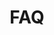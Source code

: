 ---
template: 'faq-page'
path: /faq
title: FAQ
questions:
  - question: tBTC는 어떻게 페그를 유지하나요?
    answer: >
      -	tBTC는 페그를 유지하는 것이 아닙니다. 이것은 공급이 페깅되는 것 이지 가격이 페깅되는 것이 아닙니다. 그렇기 때문에 탈중앙화 된 페깅 같은 알고리듬 구조가 필요 없습니다.
  - question: tBTC 가격은 왜 BTC 가격과 정확히 일치하지 않나요?
    answer: >
      -	tBTC 가격은 BTC의 가격 페깅이 아닌 공급 페깅입니다. 이는 BTC/tBTC 가격이 정확히 일치하지 않을 수 있다는 뜻입니다. tBTC 가격이 BTC가격에 비해 조금 비싸게 또는 싸게 거래될 수 있습니다. 
  - question: tBTC는 왜 현재의 ETH 비율로 담보를 잡고 있나요?
    answer: >
      -	더 안전한 시스템을 위함입니다. 이것은 디파이에서도 새로 시작하는 네트워크로서 매우 중요합니다. ETH가 더 안전한 담보인 이유는 ETH가 디파이의 표준이기 때문이며, KEEP 팀은 현재의 150% ETH/BTC 비율을 런칭 이후에 빠르게 135%까지 낮출 계획입니다. 또한 새로운 담보비율을 40%까지 낮출수 있는 메커니즘을 시험중입니다.
  - question: tBTC 시스템에는 어떤 위험이 있을까요?
    answer: >
      -	이 기술은 새로운 것이기 때문에 어떤 부분에서 잘못될지 예측할 수는 없습니다. 커뮤니티에서 찾은 몇가지 상황이 있습니다. 싸이너들이 만약에 공모하여 당신의 BTC을 훔쳐가면, 사용자는 tBTC를 받게 될것입니다. 이것이 ETH를 묶어 놓는 이유입니다. 만약에 ETH 가격이 짧은시간내에 크게 하락하고 동시에 모든 싸이너들이 도망가고 페깅이 깨지면, 시스템은 신쎄틱으로 돌아간다. 더 많은 정보는 <a href="https://docs.keep.network/tbtc/index.pdf" target="_blank">tBTC technical spec</a>을 봐주시기 바랍니다.
  - question: 왜 고정된 랏 사이즈가 있는건가요? 왜 랜덤이 아닌가요?
    answer: >
      너무 많은 종류의 랏 사이즈는 유동성 풀들에게 문제가 될 수 있습니다. 몇 개의 표준화된 랏 사이즈는 상환가능성을 높여줍니다.
  - question: 제 디파이 앱을 tBTC 발행과 상환에 직접 연결하게 해주는 위젯이 있나요?
    answer: >
      아직 없습니다. tBTC 발행과 상환을 댑에 적용하기 위한 통합 작업이 필요합니다. 해당 코딩은 오픈소스<a href="https://github.com/keep-network/tbtc.js" target="_blank">(tbtc.js GitHub)</a>이며, 개발자달은 그들의 제품에 맞는 인터페이스를 구축할 수 있습니다. 비트코인 트랜스액션을 검증하기 위해서, 가장좋은 방법은 개발이 편리한 electrum 서버를 운용하는 것입니다.
  - question: tBTC는 검증절차를 거쳤나요?
    answer: >
      -	Consensys Diligence 가 현재 6주간 암호기법 및 코드 검증을 진행중입니다. 결과는 검사가 끝난 이후 발표될 것입니다. 
  - question: tBTC 사이닝과 ETH 스테이킹으로 MSB가 될 수도 있나요?
    answer: >
      -	모든 사용자는 스스로 tBTC를 사용하는 것이 자신이 살고 있는 나라에서 법적으로 문제가 있는지 확인 하거나 정부 기관의 승인을 받아야 하는지 확인해야 합니다.
  - question: tBTC를 얻기 위해 BTC 예치를 하는 것은 과세 대상인가요?
    answer: >
      -	이것이 세금 이슈가 있는지는 스스로 세무사와 확인을 해봐야합니다. 한가지 고려해야 할 부분은 예치의 UTXO와 관련된 NFT입니다. 이 NFT는 예치된 BTC에게 수수료를 주게 해주고 6개월이내에 같은 UTXO를 상환할 수 있는 기능을 제공합니다.
  - question: tBTC의 사이너 그룹이 어떻게 BTC를 대리보관 하지 않나요?
    answer: >
      tBTC의 사이너 그룹은 비트코인의 멀티시그를 대체하는 한계 ECDSA를 이용합니다. 모든 입금마다 새로은 사이너 그룹이 선출(random beacon에 의해 선택)되고, 입금자를 위한 이더리움 체인에 기록된 비트코이 PKH 주소를 생성합니다.
  - question: 사이너는 누구입니까? 아무나 될 수 있나요?
    answer: >
      론칭 직후에는 약 80명의 KEEP 구매자와 몇몇 신뢰 업체들이 tBTC를 사이닝합니다. 빠른시간내에 더 많은 개인과 참여자들에게 이더 스테이킹을 통해 사이너게 될 기회를 공지할 예정입니다. 
  - question: 어떤점이 다른 비트코인을 이더리움에 올리는 프로제트보다 나은가요?
    answer: >
      일부 사람들은 tBTC가 여러가지 이유로 낫다고 믿습니다. 일부 프로젝트들은 제대로 된 브릿지라고 할 수 없는 가격 페깅을 구축하였습니다. 다른 프로제트들은 페깅을 제공하지만 중앙화된 기관이 발행과 한원 절차에 마찰을 발생 시킵니다. 그러므로 검열 방지 시스템이라 볼 수 없습니다. 새로운 브릿지들은 탈중앙화 페깅이지만 보안 모델이 불안전합니다. 이들은 ⅔의 정직함 예측에 기반하고, 예치금을 담보하는 ETH 또는 그외 추가 담보가 없으며, 피어 검토 기반의 t-ESDSA가 아닌 "당신의 개인 암호화폐를 이용하라"라는 새로운 이야기를 하고있습니다.
  - question: 6개월 수수료 기간을 무슨 뜻 인가요? BTC는 6개월이 지나야지만 환원 요청이 가능한가요?
    answer: >
      아닙니다. 특정 UTXO를 이용한 비트코인 환원이 아니라면 6개월 환원은 필요없습니다. 이것이 바로 NFT 영수증, 즉 TDT가 필요한 이유입니다. 대부분의 소매급 디파이 이용자는 신경쓸 필요 없으며, 6개월 후에 환원할 필요도 업습니다.
  - question: 다른 체인에 비트코인 브릿지를 구축할 계획 있나요?
    answer: >
      아직 확실한 계획은 없습니다. 하지만 href="https://www.crosschain.group/" target="_blank">Cross-Chain Group</a>은 이미 Cosmos, Zcash, and Polkadot과 비신뢰 브릿지 설계에 대해 이야기 하였습니다.
  - question: tBTC 보유로 거버넌스 권리가 생기나요?
    answer: >
      아니오.
  - question: 왜 그냥 가격 페깅을 하지 않나요?
    answer: >
      tBTC 개발팀은 가격 페깅이 아닌 공급 페깅을 구축하고 있습니다. 이것은 어떤 인조적인 방법이 아닙니다. 비트코인 보유자들은 가격이 얼마인지 보다는 비트코인을 돌려받을 수 있는지에 관심이 있습니다.
  - question: 왜 tBTC에는 가격 제공 오라클이 필요한가요?
    answer: >
      tBTC는 공모가 불가능한 익명의 참여자들이 필요한 사이드체인입니다. 현재로서는, 사이너 그룹의 잘못된 행동을 막는 것이 필요합니다. 가격 제공 오라클은 이 그룹의 BTC/ETH 가격을 유지하기 위해 필요합니다.
---